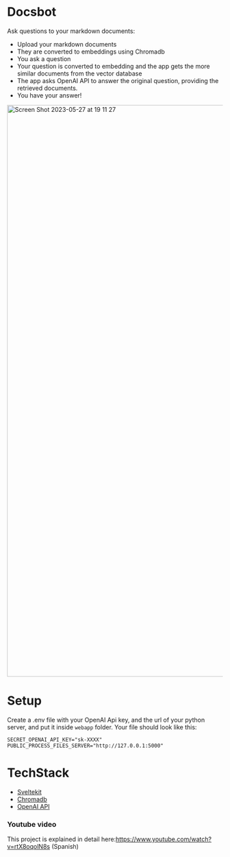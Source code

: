 # Docsbot

Ask questions to your markdown documents:
- Upload your markdown documents
- They are converted to embeddings using Chromadb
- You ask a question
- Your question is converted to embedding and the app gets the more similar documents from the vector database
- The app asks OpenAI API to answer the original question, providing the retrieved documents.
- You have your answer!

<img width="1332" alt="Screen Shot 2023-05-27 at 19 11 27" src="https://github.com/juliooa/docsbot/assets/1221345/d0e6ae86-0364-4046-ba09-f9f71afffdae">

# Setup

Create a .env file with your OpenAI Api key, and the url of your python server, and put it inside `webapp` folder.
Your file should look like this:

```
SECRET_OPENAI_API_KEY="sk-XXXX"
PUBLIC_PROCESS_FILES_SERVER="http://127.0.0.1:5000"
```

# TechStack
- [Sveltekit](https://kit.svelte.dev/)
- [Chromadb](https://www.trychroma.com/)
- [OpenAI API](https://platform.openai.com/docs/introduction)

### Youtube video
This project is explained in detail here:https://www.youtube.com/watch?v=rtX8oqolN8s (Spanish)
